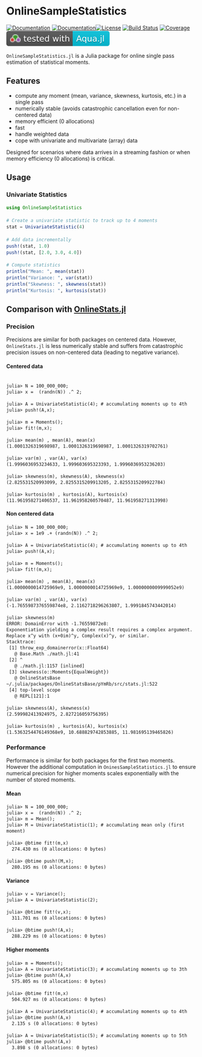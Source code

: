 # OnlineSampleStatistics

[![Documentation][doc-img]][doc-url] [![Documentation][doc-img-latest]][doc-url-latest][![License][license-img]][license-url] [![Build Status][github-ci-img]][github-ci-url] [![Coverage][codecov-img]][codecov-url] [![Aqua QA][aqua-img]][aqua-url]

[license-url]: ./LICENSE.md
[license-img]: http://img.shields.io/badge/license-MIT-brightgreen.svg?style=flat
[github-ci-img]: https://github.com/FerreolS/OnlineSampleStatistics.jl/actions/workflows/CI.yml/badge.svg?branch=master
[github-ci-url]: https://github.com/FerreolS/OnlineSampleStatistics.jl/actions/workflows/CI.yml?query=branch%3Amaster
[codecov-img]: http://codecov.io/github/FerreolS/OnlineSampleStatistics.jl/coverage.svg?branch=master
[codecov-url]: http://codecov.io/github/FerreolS/OnlineSampleStatistics.jl?branch=master
[aqua-img]: https://raw.githubusercontent.com/JuliaTesting/Aqua.jl/master/badge.svg
[aqua-url]: https://github.com/JuliaTesting/Aqua.jl
[doc-img]: https://img.shields.io/badge/docs-stable-blue.svg
[doc-url]: https://ferreolS.github.io/OnlineStats.jl/stable
[doc-img-latest]: https://img.shields.io/badge/docs-latest-blue.svg
[doc-url-latest]: https://ferreolS.github.io/OnlineStats.jl/latest

`OnlineSampleStatistics.jl` is a Julia package for online single pass estimation of statistical moments.

## Features

- compute any moment (mean, variance, skewness, kurtosis, etc.) in a single pass
- numerically stable (avoids catastrophic cancellation even for non-centered data)
- memory efficient (0 allocations)
- fast
- handle weighted data
- cope with univariate and multivariate (array) data
  
Designed for scenarios where data arrives in a streaming fashion or when memory efficiency (0 allocations) is critical.

## Usage

### Univariate Statistics

```julia
using OnlineSampleStatistics

# Create a univariate statistic to track up to 4 moments
stat = UnivariateStatistic(4)

# Add data incrementally
push!(stat, 1.0)
push!(stat, [2.0, 3.0, 4.0])

# Compute statistics
println("Mean: ", mean(stat))
println("Variance: ", var(stat))
println("Skewness: ", skewness(stat))
println("Kurtosis: ", kurtosis(stat))
```

## Comparison with [OnlineStats.jl](https://github.com/joshday/OnlineStats.jl)

### Precision

Precisions are similar for both packages on centered data. However, `OnlineStats.jl` is less  numerically stable and suffers from catastrophic precision issues on non-centered data (leading to negative variance).

#### Centered data

```julia-repl

julia> N = 100_000_000;
julia> x =  (randn(N)) .^ 2;

julia> A = UnivariateStatistic(4); # accumulating moments up to 4th
julia> push!(A,x);

julia> m = Moments();
julia> fit!(m,x);

julia> mean(m) , mean(A), mean(x)
(1.0001326319698987, 1.0001326319698987, 1.0001326319702761)

julia> var(m) , var(A), var(x)
(1.9996036953234633, 1.999603695323393, 1.9996036953236203)

julia> skewness(m), skewness(A), skewness(x)
(2.825531520993099, 2.8255315209913205, 2.8255315209922784)

julia> kurtosis(m) , kurtosis(A), kurtosis(x)
(11.961958271406537, 11.961958260570487, 11.961958271313998)

```

#### Non centered data

```julia-repl
julia> N = 100_000_000;
julia> x = 1e9 .+ (randn(N)) .^ 2;

julia> A = UnivariateStatistic(4); # accumulating moments up to 4th
julia> push!(A,x);

julia> m = Moments();
julia> fit!(m,x);

julia> mean(m) , mean(A), mean(x)
(1.0000000014725969e9, 1.0000000014725969e9, 1.0000000009999052e9)

julia> var(m) , var(A), var(x)
(-1.7655987376559874e8, 2.1162718296263807, 1.9991845743442014)

julia> skewness(m)
ERROR: DomainError with -1.76559872e8:
Exponentiation yielding a complex result requires a complex argument.
Replace x^y with (x+0im)^y, Complex(x)^y, or similar.
Stacktrace:
 [1] throw_exp_domainerror(x::Float64)
   @ Base.Math ./math.jl:41
 [2] ^
   @ ./math.jl:1157 [inlined]
 [3] skewness(o::Moments{EqualWeight})
   @ OnlineStatsBase ~/.julia/packages/OnlineStatsBase/pYmRb/src/stats.jl:522
 [4] top-level scope
   @ REPL[121]:1

julia> skewness(A), skewness(x)
(2.599982413924975, 2.827216059756395)

julia> kurtosis(m) , kurtosis(A), kurtosis(x)
(1.5363254476149368e9, 10.688829742853885, 11.981695139465826)

```

### Performance

Performance is similar for both packages for the first two moments. However the additional computation in `OninesSampleStatistics.jl` to ensure numerical precision for higher moments scales exponentially with the number of stored moments.

#### Mean

```julia-repl
julia> N = 100_000_000;
julia> x =  (randn(N)) .^ 2;
julia> m = Mean();
julia> M = UnivariateStatistic(1); # accumulating mean only (first moment)

julia> @btime fit!(m,x)
  274.430 ms (0 allocations: 0 bytes)

julia> @btime push!(M,x);
  280.195 ms (0 allocations: 0 bytes)
```

#### Variance

```julia-repl
julia> v = Variance();
julia> A = UnivariateStatistic(2); 

julia> @btime fit!(v,x);
  311.701 ms (0 allocations: 0 bytes)

julia> @btime push!(A,x);
  288.229 ms (0 allocations: 0 bytes)
```

#### Higher moments

```julia-repl
julia> m = Moments();
julia> A = UnivariateStatistic(3); # accumulating moments up to 3th
julia> @btime push!(A,x)
  575.805 ms (0 allocations: 0 bytes)

julia> @btime fit!(m,x)
  504.927 ms (0 allocations: 0 bytes)

julia> A = UnivariateStatistic(4); # accumulating moments up to 4th
julia> @btime push!(A,x)
  2.135 s (0 allocations: 0 bytes)

julia> A = UnivariateStatistic(5); # accumulating moments up to 5th
julia> @btime push!(A,x)
  3.898 s (0 allocations: 0 bytes)
```
